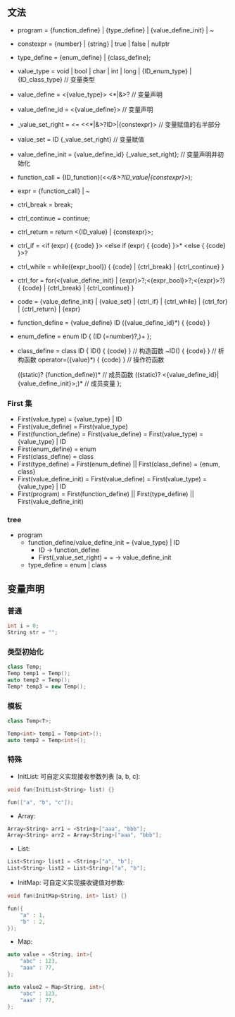 ## 文法
- program = {function_define} | {type_define} | {value_define_init} | ~

- constexpr = {number} | {string} | true | false | nullptr
- type_define = {enum_define} | {class_define};

- value_type = void | bool | char | int | long | {ID_enum_type} | {ID_class_type} // 变量类型
- value_define = <{value_type}> <*|&>?                        // 变量声明
- value_define_id = <{value_define}> <ID>                     // 变量声明
- _value_set_right = <= <<*|&>?ID>|{constexpr}>               // 变量赋值的右半部分
- value_set = ID {_value_set_right}                       // 变量赋值
- value_define_init = {value_define_id} {_value_set_right};      // 变量声明并初始化

- function_call = {ID_function}(<<*/&>?ID_value|{constexpr}>*);

- expr = {function_call} | ~

- ctrl_break = break;
- ctrl_continue = continue;
- ctrl_return = return <{ID_value} | {constexpr}>;
- ctrl_if = <if (expr) { {code} }> <else if (expr) { {code} }>* <else { {code} }>?
- ctrl_while = while({expr_bool}) { {code} | {ctrl_break} | {ctrl_continue} }
- ctrl_for = for(<{value_define_init} | {expr}>?;<{expr_bool}>?;<{expr}>?) { {code} | {ctrl_break} | {ctrl_continue} }

- code = {value_define_init} | {value_set} | {ctrl_if} | {ctrl_while} | {ctrl_for} | {ctrl_return} | {expr}

- function_define = {value_define} ID ({value_define_id}*) {
	{code}
}

- enum_define = enum ID { (ID (=number)?,)+ };
- class_define = class ID { 
	ID() { {code} }	                    // 构造函数
	~ID() { {code} }	                // 析构函数
	operator=({value}*) { {code} } 		// 操作符函数

	((static)? {function_define})*  	// 成员函数
	((static)? <{value_define_id}|{value_define_init}>;)* 		// 成员变量
};

### First 集
- First(value_type) = {value_type} | ID
- First(value_define) = First(value_type)
- First(function_define) = First(value_define)
                         = First(value_type)
                         = {value_type} | ID
- First(enum_define) = enum
- First(class_define) = class
- First(type_define) = First(enum_define) || First(class_define) 
                     = {enum, class}
- First(value_define_init) = First(value_define)
                           = First(value_type)
                           = {value_type} | ID
- First(program) = First(function_define) || First(type_define) || First(value_define_init)

### tree
- program
    - function_define/value_define_init = {value_type} | ID
        - ID -> function_define
        - First(_value_set_right) = = -> value_define_init
    - type_define = enum | class

## 变量声明
### 普通
```c++
int i = 0;
String str = "";
```
### 类型初始化
```c++
class Temp;
Temp temp1 = Temp();
auto temp2 = Temp();
Temp* temp3 = new Temp();
```

### 模板
```c++
class Temp<T>;

Temp<int> temp1 = Temp<int>();
auto temp2 = Temp<int>();
```

### 特殊
- InitList: 可自定义实现接收参数列表 [a, b, c]:
```c++
void fun(InitList<String> list) {}

fun(["a", "b", "c"]);
```

- Array: 
```c++
Array<String> arr1 = <String>["aaa", "bbb"];
Array<String> arr2 = Array<String>["aaa", "bbb"];
```
- List: 
```c++
List<String> list1 = <String>["a", "b"];
List<String> list2 = List<String>["a", "b"];
```

- InitMap: 可自定义实现接收键值对参数:
```c++
void fun(InitMap<String, int> list) {}

fun({
    "a" : 1,
    "b" : 2,
});
```

- Map:
```c++
auto value = <String, int>{
    "abc" : 123,
    "aaa" : 77,
};

auto value2 = Map<String, int>{
    "abc" : 123,
    "aaa" : 77,
};
```
